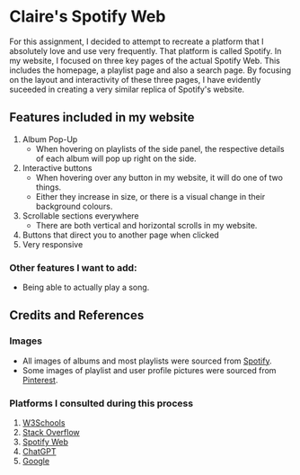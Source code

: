 # Claire's Spotify Web
For this assignment, I decided to attempt to recreate a platform that I absolutely love and use very frequently. That platform is called Spotify.
In my website, I focused on three key pages of the actual Spotify Web. This includes the homepage, a playlist page and also a search page.
By focusing on the layout and interactivity of these three pages, I have evidently suceeded in creating a very similar replica of Spotify's website.

## Features included in my website
1) Album Pop-Up
   - When hovering on playlists of the side panel, the respective details of each album will pop up right on the side.
2) Interactive buttons
   - When hovering over any button in my website, it will do one of two things.
   - Either they increase in size, or there is a visual change in their background colours.
3) Scrollable sections everywhere
   - There are both vertical and horizontal scrolls in my website.
4) Buttons that direct you to another page when clicked
5) Very responsive

### Other features I want to add:
- Being able to actually play a song.

## Credits and References
### Images 
- All images of albums and most playlists were sourced from [Spotify](https://open.spotify.com/).
- Some images of playlist and user profile pictures were sourced from [Pinterest](https://www.pinterest.com/).

### Platforms I consulted during this process
1) [W3Schools](https://www.w3schools.com/)
2) [Stack Overflow](https://stackoverflow.com/)
3) [Spotify Web](https://open.spotify.com/)
4) [ChatGPT](https://chatgpt.com/)
5) [Google](https://www.google.com/)